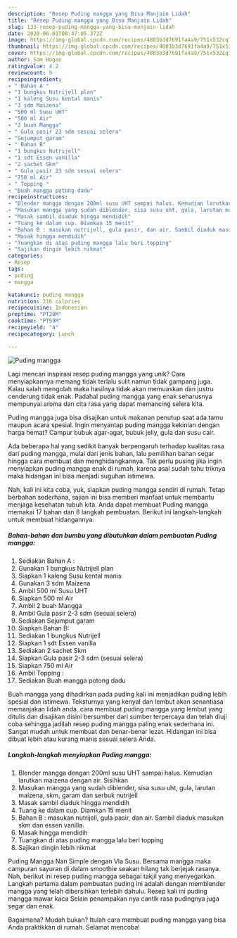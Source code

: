 ```yaml
---
description: "Resep Puding mangga yang Bisa Manjain Lidah"
title: "Resep Puding mangga yang Bisa Manjain Lidah"
slug: 133-resep-puding-mangga-yang-bisa-manjain-lidah
date: 2020-06-01T08:47:05.372Z
image: https://img-global.cpcdn.com/recipes/4803b3d7691fa4a9/751x532cq70/puding-mangga-foto-resep-utama.jpg
thumbnail: https://img-global.cpcdn.com/recipes/4803b3d7691fa4a9/751x532cq70/puding-mangga-foto-resep-utama.jpg
cover: https://img-global.cpcdn.com/recipes/4803b3d7691fa4a9/751x532cq70/puding-mangga-foto-resep-utama.jpg
author: Sam Hogan
ratingvalue: 4.2
reviewcount: 9
recipeingredient:
- " Bahan A "
- "1 bungkus Nutrijell plan"
- "1 kaleng Susu kental manis"
- "3 sdm Maizena"
- "500 ml Susu UHT"
- "500 ml Air"
- "2 buah Mangga"
- " Gula pasir 23 sdm sesuai selera"
- "Sejumput garam"
- " Bahan B"
- "1 bungkus Nutrijell"
- "1 sdt Essen vanilla"
- "2 sachet Skm"
- " Gula pasir 23 sdm sesuai selera"
- "750 ml Air"
- " Topping "
- "Buah mangga potong dadu"
recipeinstructions:
- "Blender mangga dengan 200ml susu UHT sampai halus. Kemudian larutkan maizena dengan air. Sisihkan"
- "Masukan mangga yang sudah diblender, sisa susu uht, gula, larutan maizena, skm, garam dan serbuk nutrijell"
- "Masak sambil diaduk hingga mendidih"
- "Tuang ke dalam cup. Diamkan 15 menit"
- "Bahan B : masukan nutrijell, gula pasir, dan air. Sambil diaduk masukan skm dan essen vanilla."
- "Masak hingga mendidih"
- "Tuangkan di atas puding mangga lalu beri topping"
- "Sajikan dingin lebih nikmat"
categories:
- Resep
tags:
- puding
- mangga

katakunci: puding mangga 
nutrition: 216 calories
recipecuisine: Indonesian
preptime: "PT28M"
cooktime: "PT59M"
recipeyield: "4"
recipecategory: Lunch

---
```



![Puding mangga](https://img-global.cpcdn.com/recipes/4803b3d7691fa4a9/751x532cq70/puding-mangga-foto-resep-utama.jpg)

Lagi mencari inspirasi resep puding mangga yang unik? Cara menyiapkannya memang tidak terlalu sulit namun tidak gampang juga. Kalau salah mengolah maka hasilnya tidak akan memuaskan dan justru cenderung tidak enak. Padahal puding mangga yang enak seharusnya mempunyai aroma dan cita rasa yang dapat memancing selera kita.

Puding mangga juga bisa disajikan untuk makanan penutup saat ada tamu maupun acara spesial. Ingin menyantap puding mangga kekinian dengan harga hemat? Campur bubuk agar-agar, bubuk jelly, gula dan susu cair.

Ada beberapa hal yang sedikit banyak berpengaruh terhadap kualitas rasa dari puding mangga, mulai dari jenis bahan, lalu pemilihan bahan segar hingga cara membuat dan menghidangkannya. Tak perlu pusing jika ingin menyiapkan puding mangga enak di rumah, karena asal sudah tahu triknya maka hidangan ini bisa menjadi suguhan istimewa.


Nah, kali ini kita coba, yuk, siapkan puding mangga sendiri di rumah. Tetap berbahan sederhana, sajian ini bisa memberi manfaat untuk membantu menjaga kesehatan tubuh kita. Anda dapat membuat Puding mangga memakai 17 bahan dan 8 langkah pembuatan. Berikut ini langkah-langkah untuk membuat hidangannya.

<!--inarticleads1-->

##### Bahan-bahan dan bumbu yang dibutuhkan dalam pembuatan Puding mangga:

1. Sediakan  Bahan A :
1. Gunakan 1 bungkus Nutrijell plan
1. Siapkan 1 kaleng Susu kental manis
1. Gunakan 3 sdm Maizena
1. Ambil 500 ml Susu UHT
1. Siapkan 500 ml Air
1. Ambil 2 buah Mangga
1. Ambil  Gula pasir 2-3 sdm (sesuai selera)
1. Sediakan Sejumput garam
1. Siapkan  Bahan B:
1. Sediakan 1 bungkus Nutrijell
1. Siapkan 1 sdt Essen vanilla
1. Sediakan 2 sachet Skm
1. Siapkan  Gula pasir 2-3 sdm (sesuai selera)
1. Siapkan 750 ml Air
1. Ambil  Topping :
1. Sediakan Buah mangga potong dadu


Buah mangga yang dihadirkan pada puding kali ini menjadikan puding lebih spesial dan istimewa. Teksturnya yang kenyal dan lembut akan senantiasa memanjakan lidah anda..cara membuat puding mangga yang lembut yang ditulis dan disajikan disini bersumber dari sumber terpercaya dan telah diuji coba sehingga jadilah resep puding mangga paling enak sederhana ini. Sangat mudah untuk membuat dan benar-benar lezat. Hidangan ini bisa dibuat lebih atau kurang manis sesuai selera Anda. 

<!--inarticleads2-->

##### Langkah-langkah menyiapkan Puding mangga:

1. Blender mangga dengan 200ml susu UHT sampai halus. Kemudian larutkan maizena dengan air. Sisihkan
1. Masukan mangga yang sudah diblender, sisa susu uht, gula, larutan maizena, skm, garam dan serbuk nutrijell
1. Masak sambil diaduk hingga mendidih
1. Tuang ke dalam cup. Diamkan 15 menit
1. Bahan B : masukan nutrijell, gula pasir, dan air. Sambil diaduk masukan skm dan essen vanilla.
1. Masak hingga mendidih
1. Tuangkan di atas puding mangga lalu beri topping
1. Sajikan dingin lebih nikmat


Puding Mangga Nan Simple dengan Vla Susu. Bersama mangga maka campuran sayuran di dalam smoothie seakan hilang tak berjejak rasanya. Nah, berikut ini resep puding mangga sebagai takjil yang menyegarkan. Langkah pertama dalam pembuatan puding ini adalah dengan memblender mangga yang telah dibersihkan terlebih dahulu. Resep kali ini puding mangga mawar kaca Selain penampakan nya cantik rasa pudingnya juga segar dan enak. 

Bagaimana? Mudah bukan? Itulah cara membuat puding mangga yang bisa Anda praktikkan di rumah. Selamat mencoba!
